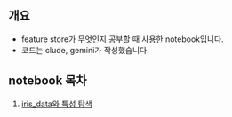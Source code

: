 ## 개요

* feature store가 무엇인지 공부할 때 사용한 notebook입니다.
* 코드는 clude, gemini가 작성했습니다.

## notebook 목차

1. [iris_data와 특성 탐색](./00_explore_iris_data.ipynb)
